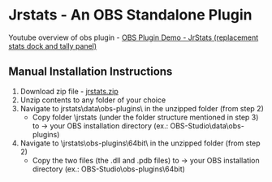 # Jrstats - An OBS Standalone Plugin
Youtube overview of obs plugin - [OBS Plugin Demo - JrStats (replacement stats dock and tally panel)](https://youtu.be/vSQbQ0Q06Yw)

## Manual Installation Instructions
1. Download zip file - [jrstats.zip](/jr/jrstats.zip)
2. Unzip contents to any folder of your choice
3. Navigate to jrstats\data\obs-plugins\ in the unzipped folder (from step 2)
   - Copy folder \jrstats (under the folder structure mentioned in step 3) to -> your OBS installation directory (ex.: OBS-Studio\data\obs-plugins)
5. Navigate to \jrstats\obs-plugins\64bit\ in the unzipped folder (from step 2)
   - Copy the two files (the .dll and .pdb files) to -> your OBS installation directory (ex.: OBS-Studio\obs-plugins\64bit)

